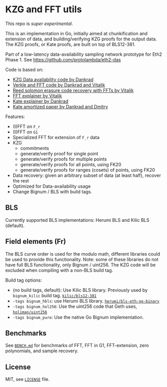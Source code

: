 # KZG and FFT utils

This repo is *super experimental*.

This is an implementation in Go, initially aimed at chunkification and extension of data, 
and building/verifying KZG proofs for the output data.
The KZG proofs, or Kate proofs, are built on top of BLS12-381.

Part of a low-latency data-availability sampling network prototype for Eth2 Phase 1.
See https://github.com/protolambda/eth2-das

Code is based on:
- [KZG Data availability code by Dankrad](https://github.com/ethereum/research/tree/master/kzg_data_availability)
- [Verkle and FFT code by Dankrad and Vitalik](https://github.com/ethereum/research/tree/master/verkle)
- [Reed solomon erasure code recovery with FFTs by Vitalik](https://ethresear.ch/t/reed-solomon-erasure-code-recovery-in-n-log-2-n-time-with-ffts/3039)
- [FFT explainer by Vitalik](https://vitalik.eth.limo/general/2019/05/12/fft.html)
- [Kate explainer by Dankrad](https://dankradfeist.de/ethereum/2020/06/16/kate-polynomial-commitments.html)
- [Kate amortized paper by Dankrad and Dmitry](https://github.com/khovratovich/Kate/blob/master/Kate_amortized.pdf)

Features:
- (I)FFT on `F_r`
- (I)FFT on `G1`
- Specialized FFT for extension of `F_r` data
- KZG
  - commitments
  - generate/verify proof for single point
  - generate/verify proofs for multiple points
  - generate/verify proofs for all points, using FK20
  - generate/verify proofs for ranges (cosets) of points, using FK20
- Data recovery: given an arbitrary subset of data (at least half), recover the rest
- Optimized for Data-availability usage
- Change Bignum / BLS with build tags.

## BLS

Currently supported BLS implementations: Herumi BLS and Kilic BLS (default).

## Field elements (Fr)

The BLS curve order is used for the modulo math, different libraries could be used to provide this functionality.
Note: some of these libraries do not have full BLS functionality, only Bignum / uint256. The KZG code will be excluded when compiling with a non-BLS build tag.

Build tag options:
- (no build tags, default): Use Kilic BLS library. Previously used by `bignum_kilic` build tag. [`kilic/bls12-381`](https://github.com/kilic/bls12-381)
- `-tags bignum_hbls`: use Herumi BLS library. [`herumi/bls-eth-go-binary`](https://github.com/herumi/bls-eth-go-binary/)
- `-tags bignum_hol256`: Use the uint256 code that Geth uses, [`holiman/uint256`](https://github.com/holiman/uint256)
- `-tags bignum_pure`: Use the native Go Bignum implementation.


## Benchmarks

See [`BENCH.md`](./BENCH.md) for benchmarks of FFT, FFT in G1, FFT-extension, zero polynomials, and sample recovery.

## License

MIT, see [`LICENSE`](./LICENSE) file.

